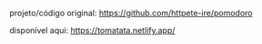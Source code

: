 projeto/código original: https://github.com/httpete-ire/pomodoro

disponível aqui: https://tomatata.netlify.app/
